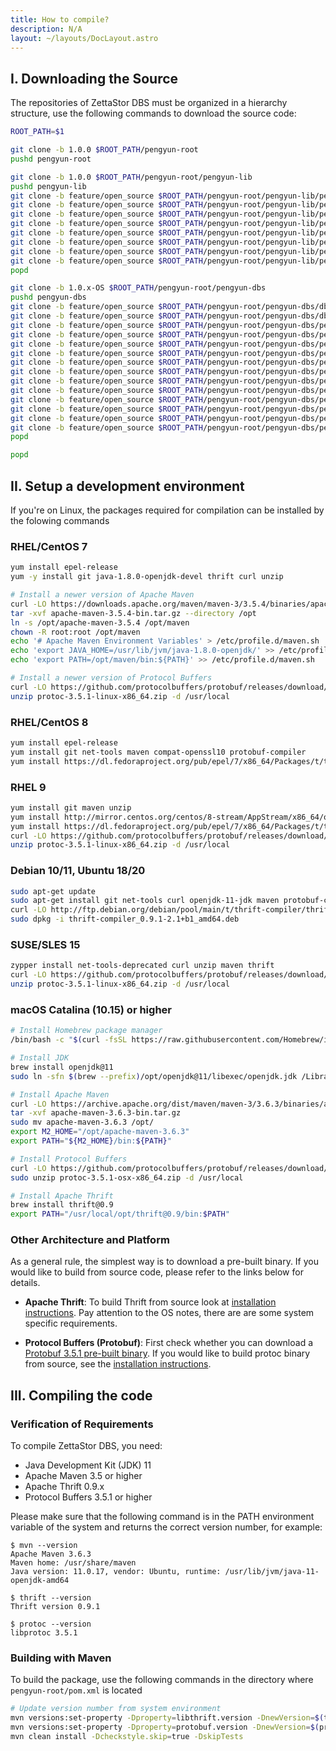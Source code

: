```yaml
---
title: How to compile?
description: N/A
layout: ~/layouts/DocLayout.astro
---
```


## I. Downloading the Source
The repositories of ZettaStor DBS must be organized in a hierarchy structure, use the following commands to download the source code:
```bash
ROOT_PATH=$1

git clone -b 1.0.0 $ROOT_PATH/pengyun-root
pushd pengyun-root

git clone -b 1.0.0 $ROOT_PATH/pengyun-root/pengyun-lib
pushd pengyun-lib
git clone -b feature/open_source $ROOT_PATH/pengyun-root/pengyun-lib/pengyun-core
git clone -b feature/open_source $ROOT_PATH/pengyun-root/pengyun-lib/pengyun-database_core
git clone -b feature/open_source $ROOT_PATH/pengyun-root/pengyun-lib/pengyun-models
git clone -b feature/open_source $ROOT_PATH/pengyun-root/pengyun-lib/pengyun-dih_model
git clone -b feature/open_source $ROOT_PATH/pengyun-root/pengyun-lib/pengyun-dih_client
git clone -b feature/open_source $ROOT_PATH/pengyun-root/pengyun-lib/pengyun-query_log
git clone -b feature/open_source $ROOT_PATH/pengyun-root/pengyun-lib/pengyun-configuration
git clone -b feature/open_source $ROOT_PATH/pengyun-root/pengyun-lib/pengyun-monitor_common
popd

git clone -b 1.0.x-OS $ROOT_PATH/pengyun-root/pengyun-dbs
pushd pengyun-dbs
git clone -b feature/open_source $ROOT_PATH/pengyun-root/pengyun-dbs/dbs-dnmodel
git clone -b feature/open_source $ROOT_PATH/pengyun-root/pengyun-dbs/dbs-models_related
git clone -b feature/open_source $ROOT_PATH/pengyun-root/pengyun-dbs/pengyun-driver_core
git clone -b feature/open_source $ROOT_PATH/pengyun-root/pengyun-dbs/pengyun-coordinator
git clone -b feature/open_source $ROOT_PATH/pengyun-root/pengyun-dbs/pengyun-infocenter
git clone -b feature/open_source $ROOT_PATH/pengyun-root/pengyun-dbs/pengyun-drivercontainer
git clone -b feature/open_source $ROOT_PATH/pengyun-root/pengyun-dbs/pengyun-deployment_daemon
git clone -b feature/open_source $ROOT_PATH/pengyun-root/pengyun-dbs/pengyun-system_daemon
git clone -b feature/open_source $ROOT_PATH/pengyun-root/pengyun-dbs/pengyun-datanode_core
git clone -b feature/open_source $ROOT_PATH/pengyun-root/pengyun-dbs/pengyun-datanode_service
git clone -b feature/open_source $ROOT_PATH/pengyun-root/pengyun-dbs/pengyun-datanode
git clone -b feature/open_source $ROOT_PATH/pengyun-root/pengyun-dbs/pengyun-webservice_adapter
git clone -b feature/open_source $ROOT_PATH/pengyun-root/pengyun-dbs/pengyun-utils
git clone -b feature/open_source $ROOT_PATH/pengyun-root/pengyun-dbs/pengyun-console
popd

popd
```

## II. Setup a development environment
If you're on Linux, the packages required for compilation can be installed by the folowing commands

### RHEL/CentOS 7
```bash
yum install epel-release
yum -y install git java-1.8.0-openjdk-devel thrift curl unzip

# Install a newer version of Apache Maven
curl -LO https://downloads.apache.org/maven/maven-3/3.5.4/binaries/apache-maven-3.5.4-bin.tar.gz
tar -xvf apache-maven-3.5.4-bin.tar.gz --directory /opt
ln -s /opt/apache-maven-3.5.4 /opt/maven
chown -R root:root /opt/maven
echo '# Apache Maven Environment Variables' > /etc/profile.d/maven.sh
echo 'export JAVA_HOME=/usr/lib/jvm/java-1.8.0-openjdk/' >> /etc/profile.d/maven.sh
echo 'export PATH=/opt/maven/bin:${PATH}' >> /etc/profile.d/maven.sh

# Install a newer version of Protocol Buffers
curl -LO https://github.com/protocolbuffers/protobuf/releases/download/v3.5.1/protoc-3.5.1-linux-x86_64.zip
unzip protoc-3.5.1-linux-x86_64.zip -d /usr/local
```

### RHEL/CentOS 8
```bash
yum install epel-release
yum install git net-tools maven compat-openssl10 protobuf-compiler
yum install https://dl.fedoraproject.org/pub/epel/7/x86_64/Packages/t/thrift-0.9.1-15.el7.x86_64.rpm
```

### RHEL 9
```bash
yum install git maven unzip
yum install http://mirror.centos.org/centos/8-stream/AppStream/x86_64/os/Packages/compat-openssl10-1.0.2o-3.el8.x86_64.rpm
yum install https://dl.fedoraproject.org/pub/epel/7/x86_64/Packages/t/thrift-0.9.1-15.el7.x86_64.rpm
curl -LO https://github.com/protocolbuffers/protobuf/releases/download/v3.5.1/protoc-3.5.1-linux-x86_64.zip
unzip protoc-3.5.1-linux-x86_64.zip -d /usr/local
```

### Debian 10/11, Ubuntu 18/20
```bash
sudo apt-get update
sudo apt-get install git net-tools curl openjdk-11-jdk maven protobuf-compiler
curl -LO http://ftp.debian.org/debian/pool/main/t/thrift-compiler/thrift-compiler_0.9.1-2.1+b1_amd64.deb
sudo dpkg -i thrift-compiler_0.9.1-2.1+b1_amd64.deb
```

### SUSE/SLES 15
```bash
zypper install net-tools-deprecated curl unzip maven thrift
curl -LO https://github.com/protocolbuffers/protobuf/releases/download/v3.5.1/protoc-3.5.1-linux-x86_64.zip
unzip protoc-3.5.1-linux-x86_64.zip -d /usr/local
```

### macOS Catalina (10.15) or higher
```zsh
# Install Homebrew package manager
/bin/bash -c "$(curl -fsSL https://raw.githubusercontent.com/Homebrew/install/HEAD/install.sh)"

# Install JDK
brew install openjdk@11
sudo ln -sfn $(brew --prefix)/opt/openjdk@11/libexec/openjdk.jdk /Library/Java/JavaVirtualMachines/openjdk-11.jdk

# Install Apache Maven
curl -LO https://archive.apache.org/dist/maven/maven-3/3.6.3/binaries/apache-maven-3.6.3-bin.tar.gz
tar -xvf apache-maven-3.6.3-bin.tar.gz
sudo mv apache-maven-3.6.3 /opt/
export M2_HOME="/opt/apache-maven-3.6.3"
export PATH="${M2_HOME}/bin:${PATH}"

# Install Protocol Buffers
curl -LO https://github.com/protocolbuffers/protobuf/releases/download/v3.5.1/protoc-3.5.1-osx-x86_64.zip
sudo unzip protoc-3.5.1-osx-x86_64.zip -d /usr/local

# Install Apache Thrift
brew install thrift@0.9
export PATH="/usr/local/opt/thrift@0.9/bin:$PATH"
```

### Other Architecture and Platform

As a general rule, the simplest way is to download a pre-built binary. If you would like to build from source code, please refer to the links below for details.

- __Apache Thrift__: To build Thrift from source look at [installation instructions](https://thrift.apache.org/docs/install/). Pay attention to the OS notes, there are are some system specific requirements.

- __Protocol Buffers (Protobuf)__: First check whether you can download a [Protobuf 3.5.1 pre-built binary](https://github.com/protocolbuffers/protobuf/releases/tag/v3.5.1). If you would like to build protoc binary from source, see the [installation instructions](https://github.com/protocolbuffers/protobuf/blob/main/src/README.md).

## III. Compiling the code

### Verification of Requirements
To compile ZettaStor DBS, you need:
- Java Development Kit (JDK) 11
- Apache Maven 3.5 or higher
- Apache Thrift 0.9.x
- Protocol Buffers 3.5.1 or higher

Please make sure that the following command is in the PATH environment variable of the system and returns the correct version number, for example:
```
$ mvn --version
Apache Maven 3.6.3
Maven home: /usr/share/maven
Java version: 11.0.17, vendor: Ubuntu, runtime: /usr/lib/jvm/java-11-openjdk-amd64

$ thrift --version
Thrift version 0.9.1

$ protoc --version
libprotoc 3.5.1
```

### Building with Maven

To build the package, use the following commands in the directory where `pengyun-root/pom.xml` is located
```bash
# Update version number from system environment
mvn versions:set-property -Dproperty=libthrift.version -DnewVersion=$(thrift --version | awk '{print $3}')
mvn versions:set-property -Dproperty=protobuf.version -DnewVersion=$(protoc --version | awk '{print $2}')
mvn clean install -Dcheckstyle.skip=true -DskipTests
```